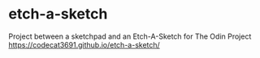 # etch-a-sketch
Project between a sketchpad and an Etch-A-Sketch for The Odin Project
https://codecat3691.github.io/etch-a-sketch/
